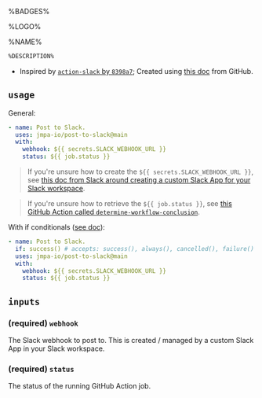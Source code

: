 <!-- markdownlint-disable MD041 MD010 MD034 -->
%BADGES%

%LOGO%

%NAME%

```diff
%DESCRIPTION%
```

* Inspired by [`action-slack` by `8398a7`](https://github.com/8398a7/action-slack); Created using [this doc](https://docs.github.com/en/free-pro-team@latest/actions/creating-actions/creating-a-docker-container-action) from GitHub.

## `usage`

General:

```yaml
- name: Post to Slack.
  uses: jmpa-io/post-to-slack@main
  with:
    webhook: ${{ secrets.SLACK_WEBHOOK_URL }}
    status: ${{ job.status }}
```
> If you're unsure how to create the `${{ secrets.SLACK_WEBHOOK_URL }}`, see [this doc from Slack around creating a custom Slack App for your Slack workspace](ttps://api.slack.com/messaging/webhooks).

> If you're unsure how to retrieve the `${{ job.status }}`, see [this GitHub Action called `determine-workflow-conclusion`](https://github.com/jmpa-io/determine-workflow-conclusion).

With if conditionals ([see doc](https://docs.github.com/en/free-pro-team@latest/actions/reference/context-and-expression-syntax-for-github-actions#job-status-check-functions)):

```yaml
- name: Post to Slack.
  if: success() # accepts: success(), always(), cancelled(), failure()
  uses: jmpa-io/post-to-slack@main
  with:
    webhook: ${{ secrets.SLACK_WEBHOOK_URL }}
    status: ${{ job.status }}
```

## `inputs`

### (required) `webhook`

The Slack webhook to post to. This is created / managed
by a custom Slack App in your Slack workspace.

### (required) `status`

The status of the running GitHub Action job.

